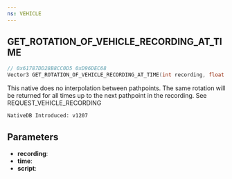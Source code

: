 ```yaml
---
ns: VEHICLE
---
```

## GET_ROTATION_OF_VEHICLE_RECORDING_AT_TIME

```c
// 0x61787DD28B8CC0D5 0xD96DEC68
Vector3 GET_ROTATION_OF_VEHICLE_RECORDING_AT_TIME(int recording, float time, char* script);
```

This native does no interpolation between pathpoints. The same rotation will be returned for all times up to the next pathpoint in the recording.
See REQUEST_VEHICLE_RECORDING

```
NativeDB Introduced: v1207
```

## Parameters
* **recording**:
* **time**:
* **script**:
